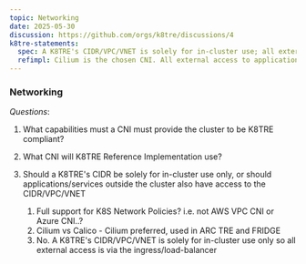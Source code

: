 ```yaml
---
topic: Networking
date: 2025-05-30
discussion: https://github.com/orgs/k8tre/discussions/4
k8tre-statements:
  spec: A K8TRE's CIDR/VPC/VNET is solely for in-cluster use; all external access to applications/services is via the ingress object/load-balancer. A K8TRE's CNI must have full support for K8S Network Policies. 
  refimpl: Cilium is the chosen CNI. All external access to applications/services is via the ingress object/load-balancer.
---
```


### Networking

*Questions*: 

1. What capabilities must a CNI must provide the cluster to be K8TRE compliant?
2. What CNI will K8TRE Reference Implementation use?
3. Should a K8TRE's CIDR be solely for in-cluster use only, or should applications/services outside the cluster also have access to the CIDR/VPC/VNET

    1. Full support for K8S Network Policies? i.e. not AWS VPC CNI or Azure CNI..?
    2. Cilium vs Calico - Cilium preferred, used in ARC TRE and FRIDGE
    3. No. A K8TRE's CIDR/VPC/VNET is solely for in-cluster use only so all external access is via the ingress/load-balancer
